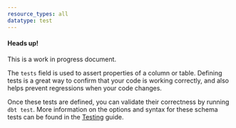 ```yaml
---
resource_types: all
datatype: test
---
```

<Alert type='warning'>
<h4>Heads up!</h4>
This is a work in progress document.

</Alert>

<!--
To-full re-do when we look at the `tests` documentation, include:
- severity
- tag
-->

The `tests` field is used to assert properties of a column or table. Defining tests is a great way to confirm that your code is working correctly, and also helps prevent regressions when your code changes.

Once these tests are defined, you can validate their correctness by running `dbt test`. More information on the options and syntax for these schema tests can be found in the [Testing](testing) guide.
